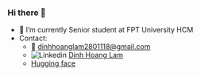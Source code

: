 ### Hi there 👋

<!--
**LamKser/LamKser** is a ✨ _special_ ✨ repository because its `README.md` (this file) appears on your GitHub profile.

Here are some ideas to get you started:

- 🔭 I’m currently working on ...
- 🌱 I’m currently learning ...
- 👯 I’m looking to collaborate on ...
- 🤔 I’m looking for help with ...
- 💬 Ask me about ...
- 📫 How to reach me: ...
- 😄 Pronouns: ...
- ⚡ Fun fact: ...
-->
- 🔭 I’m currently Senior student at FPT University HCM
- Contact:
  - :email: dinhhoanglam2801118@gmail.com
  - ![Linkedin](https://i.stack.imgur.com/gVE0j.png) [Dinh Hoang Lam](https://www.linkedin.com/in/hoang-lam-dinh-901193191/)
  - [Hugging face](https://huggingface.co/lamkser)
